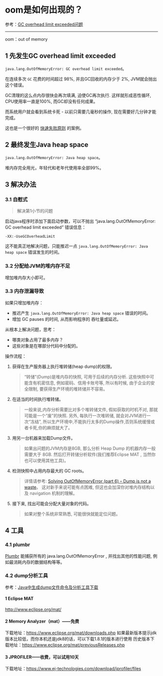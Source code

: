 # oom是如何出现的？

参考：[GC overhead limit exceeded问题](https://blog.csdn.net/qq_36908872/article/details/102685311)

---

oom：out of memory

## 1 先发生GC overhead limit exceeded

`java.lang.OutOfMemoryError: GC overhead limit exceeded`。

在连续多次 `GC` 花费的时间超过 98%, 并且GC回收的内存少于 2%, JVM就会抛出这个错误。

GC清理的这么点内存很快会再次填满, 迫使GC再次执行. 这样就形成恶性循环, CPU使用率一直是100%, 而GC却没有任何成果。

而系统用户就会看到系统卡死 - 以前只需要几毫秒的操作, 现在需要好几分钟才能完成。

这也是一个很好的 [快速失败原则](http://en.wikipedia.org/wiki/Fail-fast) 的案例。

## 2 最终发生Java heap space

`java.lang.OutOfMemoryError: Java heap space`。

堆内存完全用光，年轻代和老年代使用率全部99%。

## 3 解决办法

### 3.1 自慰式

>解决第1小节的问题

启动java程序时添加下面启动参数，可以不抛出 “java.lang.OutOfMemoryError: GC overhead limit exceeded” 错误信息：

```
-XX:-UseGCOverheadLimit
```

这不能真正地解决问题，只能推迟一点 `java.lang.OutOfMemoryError: Java heap space` 错误发生的时间。

### 3.2 分配给JVM的堆内存不足

增加堆内存大小即可。

### 3.3 内存泄漏导致

如果只增加堆内存：

* 推迟产生 `java.lang.OutOfMemoryError: Java heap space` 错误的时间。
* 增加 GC pauses 的时间, 从而影响程序的 吞吐量或延迟。

从根本上解决问题，思考：

* 哪类对象占用了最多内存？
* 这些对象是在哪部分代码中分配的。

操作流程：

1. 获得在生产服务器上执行堆转储(heap dump)的权限。
    >“转储”(Dump)是堆内存的快照, 可用于后续的内存分析. 这些快照中可能含有机密信息, 例如密码、信用卡账号等, 所以有时候, 由于企业的安全限制, 要获得生产环境的堆转储并不容易。

2. 在适当的时间执行堆转储。
    >一般来说,内存分析需要比对多个堆转储文件, 假如获取的时机不对, 那就可能是一个“废”的快照. 另外, 每执行一次堆转储, 就会对JVM进行一次“冻结”, 所以生产环境中,不能执行太多的Dump操作,否则系统缓慢或者卡死,你的麻烦就大了。

3. 用另一台机器来加载Dump文件。
    >如果出问题的JVM内存是8GB, 那么分析 Heap Dump 的机器内存一般需要大于 8GB. 然后打开转储分析软件(我们推荐Eclipse MAT , 当然你也可以使用其他工具)。

4. 检测快照中占用内存最大的 GC roots。
    >详情请参考: [Solving OutOfMemoryError (part 6) – Dump is not a waste](https://plumbr.eu/blog/memory-leaks/solving-outofmemoryerror-dump-is-not-a-waste)。 这对新手来说可能有点困难, 但这也会加深你对堆内存结构以及 navigation 机制的理解。

5. 接下来, 找出可能会分配大量对象的代码。
    >如果对整个系统非常熟悉, 可能很快就能定位问题。

## 4 工具

### 4.1 plumbr

[Plumbr](http://plumbr.eu/) 能捕获所有的 java.lang.OutOfMemoryError , 并找出其他的性能问题, 例如最消耗内存的数据结构等等。

### 4.2 dump分析工具

参考：[Java中生成dump文件命令及分析工具下载](http://qclog.cn/1348)

#### 1 Eclipse MAT

http://www.eclipse.org/mat/

#### 2 Memory Analyzer（mat）——免费

下载地址：https://www.eclipse.org/mat/downloads.php
如果最新版本提示jdk版本比较低，而你本机还是jdk8的话，可以下载1.8.1的版本进行使用
历史版本下载地址：https://www.eclipse.org/mat/previousReleases.php

#### 3 JPROFILER——收费，可以试用10天

下载地址：https://www.ej-technologies.com/download/jprofiler/files